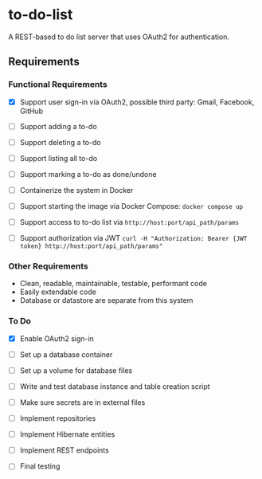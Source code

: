 # to-do-list

A REST-based to do list server that uses OAuth2 for authentication.



## Requirements

### Functional Requirements

* [x] Support user sign-in via OAuth2, possible third party: Gmail, Facebook, GitHub
* [ ] Support adding a to-do
* [ ] Support deleting a to-do
* [ ] Support listing all to-do
* [ ] Support marking a to-do as done/undone
* [ ] Containerize the system in Docker
* [ ] Support starting the image via Docker Compose: `docker compose up`
* [ ] Support access to to-do list via `http://host:port/api_path/params`
* [ ] Support authorization via JWT `curl -H "Authorization: Bearer {JWT token} http://host:port/api_path/params"`



### Other Requirements

* Clean, readable, maintainable, testable, performant code
* Easily extendable code
* Database or datastore are separate from this system



### To Do

* [x] Enable OAuth2 sign-in
* [ ] Set up a database container
* [ ] Set up a volume for database files
* [ ] Write and test database instance and table creation script
* [ ] Make sure secrets are in external files
* [ ] Implement repositories
* [ ] Implement Hibernate entities
* [ ] Implement REST endpoints
* [ ] Final testing


